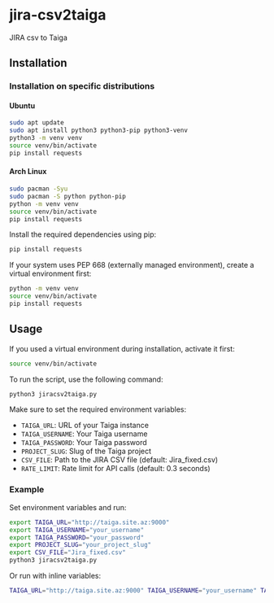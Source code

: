 # jira-csv2taiga
JIRA csv to Taiga

## Installation

### Installation on specific distributions

#### Ubuntu
```bash
sudo apt update
sudo apt install python3 python3-pip python3-venv
python3 -m venv venv
source venv/bin/activate
pip install requests
```

#### Arch Linux
```bash
sudo pacman -Syu
sudo pacman -S python python-pip
python -m venv venv
source venv/bin/activate
pip install requests
```

Install the required dependencies using pip:

```bash
pip install requests
```

If your system uses PEP 668 (externally managed environment), create a virtual environment first:

```bash
python -m venv venv
source venv/bin/activate
pip install requests
```

## Usage

If you used a virtual environment during installation, activate it first:

```bash
source venv/bin/activate
```

To run the script, use the following command:

```bash
python3 jiracsv2taiga.py
```

Make sure to set the required environment variables:

- `TAIGA_URL`: URL of your Taiga instance
- `TAIGA_USERNAME`: Your Taiga username
- `TAIGA_PASSWORD`: Your Taiga password
- `PROJECT_SLUG`: Slug of the Taiga project
- `CSV_FILE`: Path to the JIRA CSV file (default: Jira_fixed.csv)
- `RATE_LIMIT`: Rate limit for API calls (default: 0.3 seconds)

### Example

Set environment variables and run:

```bash
export TAIGA_URL="http://taiga.site.az:9000"
export TAIGA_USERNAME="your_username"
export TAIGA_PASSWORD="your_password"
export PROJECT_SLUG="your_project_slug"
export CSV_FILE="Jira_fixed.csv"
python3 jiracsv2taiga.py
```

Or run with inline variables:

```bash
TAIGA_URL="http://taiga.site.az:9000" TAIGA_USERNAME="your_username" TAIGA_PASSWORD="your_password" PROJECT_SLUG="your_project_slug" CSV_FILE="Jira_fixed.csv" python3 jiracsv2taiga.py
```
